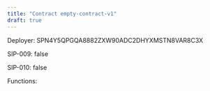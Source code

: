 ```yaml
---
title: "Contract empty-contract-v1"
draft: true
---
```

Deployer: SPN4Y5QPGQA8882ZXW90ADC2DHYXMSTN8VAR8C3X

SIP-009: false

SIP-010: false

Functions:

